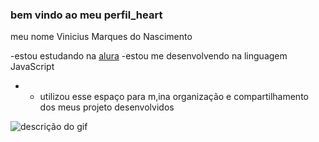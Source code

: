  ### bem vindo ao meu perfil_heart

 meu nome Vinicius Marques do Nascimento

-estou estudando na [alura](https;//www.aura.com.br/) 
-estou me desenvolvendo na linguagem JavaScript
- - utilizou esse espaço para m,ina organização e compartilhamento dos meus projeto desenvolvidos
    
 ![descrição do gif](https://compote.slate.com/images/697b023b-64a5-49a0-8059-27b963453fb1.gif)
